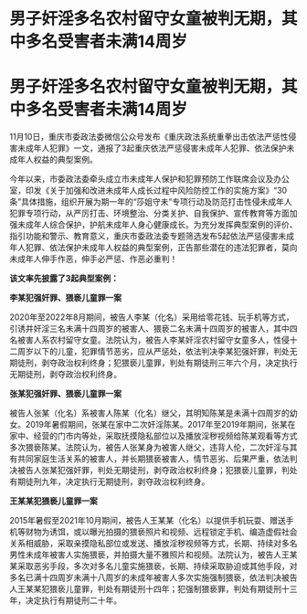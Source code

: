 # 男子奸淫多名农村留守女童被判无期，其中多名受害者未满14周岁

# 男子奸淫多名农村留守女童被判无期，其中多名受害者未满14周岁

11月10日，重庆市委政法委微信公众号发布《重庆政法系统重拳出击依法严惩性侵害未成年人犯罪》一文，通报了3起重庆依法严惩侵害未成年人犯罪、依法保护未成年人权益的典型案例。

今年以来，市委政法委牵头成立市未成年人保护和犯罪预防工作联席会议及办公室，印发《关于加强和改进未成年人成长过程中风险防控工作的实施方案》“30条”具体措施，组织开展为期一年的“莎姐守未”专项行动及防范打击性侵未成年人犯罪专项行动，从严厉打击、环境整治、分类关护、自我保护、宣传教育等方面加强未成年人综合保护，护航未成年人身心健康成长。为充分发挥典型案例的评价、指引功能和警示、教育意义，重庆市委政法委专题筛选发布5起依法严惩侵害未成年人犯罪、依法保护未成年人权益的典型案例，正告那些潜在的违法犯罪者，莫向未成年人伸手作恶，伸手必严惩、作恶必重判！

**该文率先披露了3起典型案例：**

**李某犯强奸罪、猥亵儿童罪一案**

2020年至2022年8月期间，被告人李某（化名）采用给零花钱、玩手机等方式，引诱并奸淫三名未满十四周岁的被害人、猥亵二名未满十四周岁的被害人，其中四名被害人系农村留守女童。法院认为，被告人李某奸淫农村留守女童多人，性侵十二周岁以下的儿童，犯罪情节恶劣，应从严惩处，依法判决李某犯强奸罪，判处无期徒刑，剥夺政治权利终身；犯猥亵儿童罪，判处有期徒刑三年六个月，决定执行无期徒刑，剥夺政治权利终身。

**张某犯强奸罪、猥亵儿童罪一案**

被告人张某（化名）系被害人陈某（化名）继父，其明知陈某是未满十四周岁的幼女。2019年暑假期间，张某在家中二次奸淫陈某。2017年至2019年期间，张某在家中、经营的门市内等处，采取抚摸隐私部位以及播放淫秽视频给陈某观看等方式多次猥亵陈某。法院认为，被告人张某身为被害人继父，违背人伦，二次奸淫与其有共同家庭生活关系的被害人，并长期猥亵被害人，情节恶劣、后果严重，依法判决被告人张某犯强奸罪，判处无期徒刑，剥夺政治权利终身；犯猥亵儿童罪，判处有期徒刑九年，决定执行无期徒刑，剥夺政治权利终身。

**王某某犯猥亵儿童罪一案**

2015年暑假至2021年10月期间，被告人王某某（化名）以提供手机玩耍、赠送手机等财物为诱饵，或以曝光拍摄的猥亵照片和视频、远程锁定手机、编造虚假社会关系相威胁，采取亲摸隐私部位或发送、播放淫秽视频等方式，长期、持续对多名男性未成年被害人实施猥亵，并拍摄大量不雅照片和视频。法院认为，被告人王某某采取恶劣手段，多次对多名儿童实施猥亵，长期、持续采取胁迫或其他手段，对多名已满十四周岁未满十八周岁的未成年被害人多次实施强制猥亵，依法判决被告人王某某犯猥亵儿童罪，判处有期徒刑十四年；犯强制猥亵罪，判处有期徒刑十三年，决定执行有期徒刑二十年。

